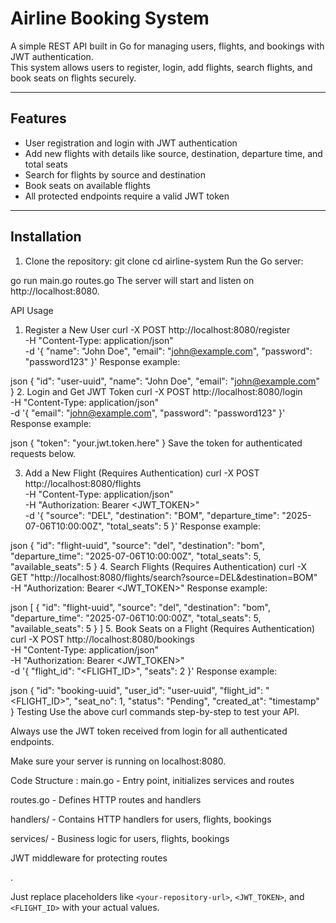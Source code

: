# Airline Booking System

A simple REST API built in Go for managing users, flights, and bookings with JWT authentication.  
This system allows users to register, login, add flights, search flights, and book seats on flights securely.

---

## Features

- User registration and login with JWT authentication  
- Add new flights with details like source, destination, departure time, and total seats  
- Search for flights by source and destination  
- Book seats on available flights  
- All protected endpoints require a valid JWT token  

---

## Installation

1. Clone the repository:
   git clone <your-repository-url>
   cd airline-system
Run the Go server:

go run main.go routes.go
The server will start and listen on http://localhost:8080.

API Usage
1. Register a New User
curl -X POST http://localhost:8080/register \
  -H "Content-Type: application/json" \
  -d '{
    "name": "John Doe",
    "email": "john@example.com",
    "password": "password123"
  }'
Response example:

json
{
  "id": "user-uuid",
  "name": "John Doe",
  "email": "john@example.com"
}
2. Login and Get JWT Token
curl -X POST http://localhost:8080/login \
  -H "Content-Type: application/json" \
  -d '{
    "email": "john@example.com",
    "password": "password123"
  }'
Response example:

json
{
  "token": "your.jwt.token.here"
}
Save the token for authenticated requests below.

3. Add a New Flight (Requires Authentication)
curl -X POST http://localhost:8080/flights \
  -H "Content-Type: application/json" \
  -H "Authorization: Bearer <JWT_TOKEN>" \
  -d '{
    "source": "DEL",
    "destination": "BOM",
    "departure_time": "2025-07-06T10:00:00Z",
    "total_seats": 5
  }'
Response example:

json
{
  "id": "flight-uuid",
  "source": "del",
  "destination": "bom",
  "departure_time": "2025-07-06T10:00:00Z",
  "total_seats": 5,
  "available_seats": 5
}
4. Search Flights (Requires Authentication)
curl -X GET "http://localhost:8080/flights/search?source=DEL&destination=BOM" \
  -H "Authorization: Bearer <JWT_TOKEN>"
Response example:

json
[
  {
    "id": "flight-uuid",
    "source": "del",
    "destination": "bom",
    "departure_time": "2025-07-06T10:00:00Z",
    "total_seats": 5,
    "available_seats": 5
  }
]
5. Book Seats on a Flight (Requires Authentication)
curl -X POST http://localhost:8080/bookings \
  -H "Content-Type: application/json" \
  -H "Authorization: Bearer <JWT_TOKEN>" \
  -d '{
    "flight_id": "<FLIGHT_ID>",
    "seats": 2
  }'
Response example:

json
{
  "id": "booking-uuid",
  "user_id": "user-uuid",
  "flight_id": "<FLIGHT_ID>",
  "seat_no": 1,
  "status": "Pending",
  "created_at": "timestamp"
}
Testing
Use the above curl commands step-by-step to test your API.

Always use the JWT token received from login for all authenticated endpoints.

Make sure your server is running on localhost:8080.

Code Structure :
main.go - Entry point, initializes services and routes

routes.go - Defines HTTP routes and handlers

handlers/ - Contains HTTP handlers for users, flights, bookings

services/ - Business logic for users, flights, bookings

JWT middleware for protecting routes

.

Just replace placeholders like `<your-repository-url>`, `<JWT_TOKEN>`, and `<FLIGHT_ID>` with your actual values.  

